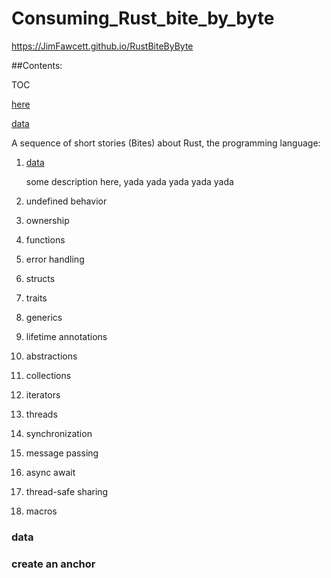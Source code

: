 
# Consuming_Rust_bite_by_byte<br />

https://JimFawcett.github.io/RustBiteByByte

##Contents:

TOC

[here](#place2)

[data](#data-1)

 A sequence of short stories (Bites) about Rust, the programming language:
  
1. [data](#data-1)

    some description here, yada yada yada
    yada yada

2. undefined behavior
3. ownership
4. functions
5. error handling
6. structs
7. traits
8. generics
9. lifetime annotations
10. abstractions
11. collections
12. iterators
13. threads
14. synchronization
15. message passing
16. async await
17. thread-safe sharing
18. macros


### data <a id="data-1"></a>









### create an anchor <a id=bite-1.-data></a>
